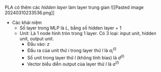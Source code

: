 PLA có thêm các _hidden layer_ làm layer trung gian
![[Pasted image 20240310233536.png]]

- Các khái niệm
	- Số layer trong MLP là $L$, bằng số hidden layer + 1
	- Unit: Là 1 node hình tròn trong 1 layer. Có 3 loại: input unit, hidden unit, output unit.
		- Đầu vào: $z$
		- Đầu ra của unit thứ $i$ trong layer thứ $l$ là $a^{(l)}_i$ 
		- Số unit trong layer thứ $l$ (không tính bias) là $d^{(l)}$
		- Vector biểu diễn output của layer thứ $l$ là $a^{(l)}$ 